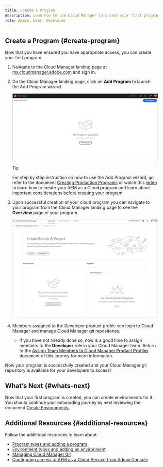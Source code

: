 ```yaml
---
title: Create a Program
description: Lean how to use Cloud Manager to create your first program.
role: Admin, User, Developer
---
```


## Create a Program {#create-program}

Now that you have ensured you have appropriate access, you can create your first program.

1. Navigate to the Cloud Manager landing page at [my.cloudmanager.adobe.com](https://my.cloudmanager.adobe.com/) and sign in.

1. On the Cloud Manager landing page, click on **Add Program** to launch the Add Program wizard. 

   ![Landing page](/help/journey-onboarding/assets/setup-resources4.png)
   
   >[!TIP]
   >
   >For step by step instruction on how to use the Add Program wizard, go refer to the document [Creating Production Programs](/help/implementing/cloud-manager/getting-access-to-aem-in-cloud/creating-production-programs.md) or watch this [video](https://experienceleague.adobe.com/docs/experience-manager-learn/cloud-service/cloud-manager/programs.html) to learn how to create your AEM as a Cloud program and learn about important considerations before creating your program.

   
1. Upon successful creation of your cloud program you can navigate to your program from the Cloud Manager landing page to see the **Overview** page of your program.

   ![Program overview](/help/journey-onboarding/assets/setup-resources8.png)

1. Members assigned to the Developer product profile can login to Cloud Manager and manage Cloud Manager git repositories.

   * If you have not already done so, now is a good time to assign members to the **Developer** role in your Cloud Manager team. Return to the [Assign Team Members to Cloud Manager Product Profiles](/help/journey-onboarding/sysadmin/assign-team-members-cloud-manager.md) document of this journey for more information.

Now your program is successfully created and your Cloud Manager git repository is available for your developers to access! 

## What’s Next {#whats-next}

Now that your first program is created, you can create environments for it. You should continue your onboarding journey by next reviewing the document [Create Environments.](create-environments.md)

## Additional Resources {#additional-resources}

Follow the additional resources to learn about:

* [Program types and adding a program](https://experienceleague.adobe.com/docs/experience-manager-learn/cloud-service/cloud-manager/programs.html)
* [Environment types and adding an environment](https://experienceleague.adobe.com/docs/experience-manager-learn/cloud-service/cloud-manager/environments.html) 
* [Managing Cloud Manager Git](/help/implementing/cloud-manager/managing-code/accessing-repos.md)
* [Configuring access to AEM as a Cloud Service from Admin Console](https://experienceleague.adobe.com/docs/experience-manager-learn/cloud-service/accessing/overview.html#adobe-ims-users)